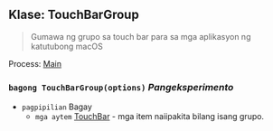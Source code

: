## Klase: TouchBarGroup

> Gumawa ng grupo sa touch bar para sa mga aplikasyon ng katutubong macOS

Process: [Main](../tutorial/quick-start.md#main-process)

### `bagong TouchBarGroup(options)` *Pangeksperimento*

* `pagpipilian` Bagay 
  * `mga aytem` [TouchBar](touch-bar.md) - mga item naiipakita bilang isang grupo.